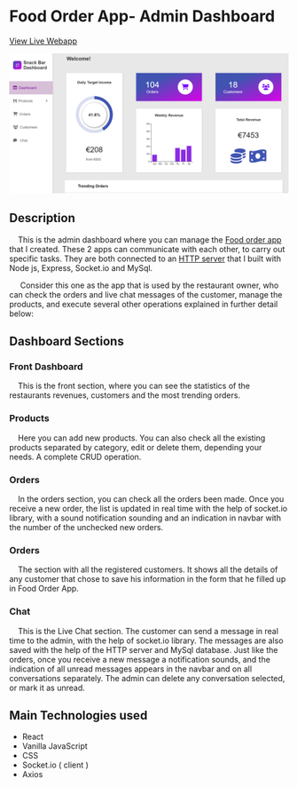 # Food Order App- Admin Dashboard

[View Live Webapp](https://6378372e9d407f764d34917b--subtle-nasturtium-5d32c7.netlify.app/#/)

![App Screenshot](dashboard.png)


## Description

&nbsp;&nbsp;&nbsp;&nbsp;This is the admin dashboard where you can manage the [Food order app](https://courageous-frangipane-c90c9e.netlify.app/) that I created. These 2 apps can communicate 
with each other, to carry out specific tasks. They are both connected to an 
[HTTP server](https://github.com/Aris-Empanta/restaurant-server) that I built with Node js, Express, Socket.io and MySql.

&nbsp;&nbsp;&nbsp;&nbsp;&nbsp;Consider this one as the app that is
 used by the restaurant owner, who can check the orders and live chat messages of the customer, manage the products, and execute several
other operations explained in further detail below: 


## Dashboard Sections

### Front Dashboard

&nbsp;&nbsp;&nbsp;&nbsp;This is the front section, where you can see 
the statistics of the restaurants revenues, customers and the most trending orders.

### Products

&nbsp;&nbsp;&nbsp;&nbsp;Here you can add new products. You can also 
check all the existing products separated by category, edit or delete them, 
depending your needs. A complete CRUD operation.

### Orders

&nbsp;&nbsp;&nbsp;&nbsp;In the orders section, you can check all the orders been made.
Once you receive a new order, the list is updated in real time with the
help of socket.io library, with a sound notification sounding and an indication
in navbar with the number of the unchecked new orders.

### Orders

&nbsp;&nbsp;&nbsp;&nbsp;The section with all the registered customers. It shows
all the details of any customer that chose to save his information in the 
form that he filled up in Food Order App.

### Chat

&nbsp;&nbsp;&nbsp;&nbsp;This is the Live Chat section. The customer can
send a message in real time to the admin, with the help of socket.io library.
The messages are also saved with the help of the HTTP server and MySql database.
Just like the orders, once you receive a new message a notification sounds, and the 
indication of all unread messages appears in the navbar and on all conversations 
separately. The admin can delete any conversation selected, or 
mark it as unread.

## Main Technologies used

- React
- Vanilla JavaScript
- CSS
- Socket.io ( client )
- Axios